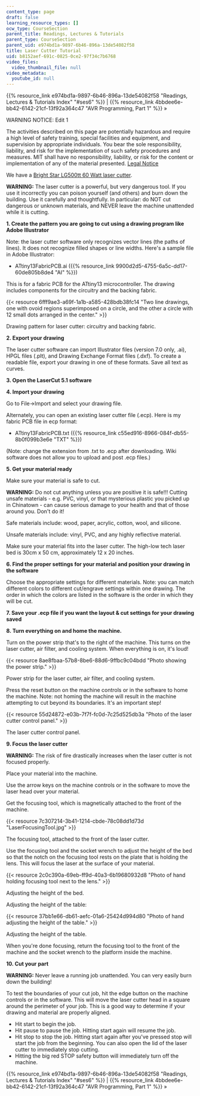 ```yaml
---
content_type: page
draft: false
learning_resource_types: []
ocw_type: CourseSection
parent_title: Readings, Lectures & Tutorials
parent_type: CourseSection
parent_uid: e974bd1a-9897-6b46-896a-13de54082f58
title: Laser Cutter Tutorial
uid: b8152aef-691c-0825-0ce2-97f34c7b6768
video_files:
  video_thumbnail_file: null
video_metadata:
  youtube_id: null
---
```

{{% resource_link e974bd1a-9897-6b46-896a-13de54082f58 "Readings, Lectures & Tutorials Index" "#ses6" %}} | {{% resource_link 4bbdee6e-bb42-6142-21cf-13f92a364c47 "AVR Programming, Part 1" %}} »

WARNING NOTICE: Edit 1

The activities described on this page are potentially hazardous and require a high level of safety training, special facilities and equipment, and supervision by appropriate individuals. You bear the sole responsibility, liability, and risk for the implementation of such safety procedures and measures. MIT shall have no responsibility, liability, or risk for the content or implementation of any of the material presented. [Legal Notice](/terms/)

We have a [Bright Star LG500tt 60 Watt laser cutter](http://www.brightstarlasers.com/LG500.htm).

**WARNING:** The laser cutter is a powerful, but very dangerous tool. If you use it incorrectly you can poison yourself (and others) and burn down the building. Use it carefully and thoughtfully. In particular: do NOT cut dangerous or unknown materials, and NEVER leave the machine unattended while it is cutting.

**1\. Create the pattern you are going to cut using a drawing program like Adobe Illustrator**

Note: the laser cutter software only recognizes vector lines (the paths of lines). It does not recognize filled shapes or line widths. Here's a sample file in Adobe Illustrator:

- ATtiny13FabricPCB.ai ({{% resource_link 9900d2d5-4755-6a5c-dd17-60de805b8de4 "AI" %}})

This is for a fabric PCB for the ATtiny13 microcontroller. The drawing includes components for the circuitry and the backing fabric.

{{\< resource 6fff9ae3-a69f-1a1b-a585-428bdb38fc14 "Two line drawings, one with ovoid regions superimposed on a circle, and the other a circle with 12 small dots arranged in the center." >}}

Drawing pattern for laser cutter: circuitry and backing fabric.

**2\. Export your drawing**

The laser cutter software can import Illustrator files (version 7.0 only, .ai), HPGL files (.plt), and Drawing Exchange Format files (.dxf). To create a readable file, export your drawing in one of these formats. Save all text as curves.

**3\. Open the LaserCut 5.1 software**

**4\. Import your drawing**

Go to File→Import and select your drawing file.

Alternately, you can open an existing laser cutter file (.ecp). Here is my fabric PCB file in ecp format:

- ATtiny13FabricPCB.txt ({{% resource_link c55ed916-8966-084f-db55-8b0f099b3e6e "TXT" %}})

(Note: change the extension from .txt to .ecp after downloading. Wiki software does not allow you to upload and post .ecp files.)

**5\. Get your material ready**

Make sure your material is safe to cut.

**WARNING:** Do not cut anything unless you are positive it is safe!!! Cutting unsafe materials - e.g. PVC, vinyl, or that mysterious plastic you picked up in Chinatown - can cause serious damage to your health and that of those around you. Don't do it! 

Safe materials include: wood, paper, acrylic, cotton, wool, and silicone.

Unsafe materials include: vinyl, PVC, and any highly reflective material.

Make sure your material fits into the laser cutter. The high-low tech laser bed is 30cm x 50 cm, approximately 12 x 20 inches.

**6\. Find the proper settings for your material and position your drawing in the software**

Choose the appropriate settings for different materials. Note: you can match different colors to different cut/engrave settings within one drawing. The order in which the colors are listed in the software is the order in which they will be cut.

**7\. Save your .ecp file if you want the layout & cut settings for your drawing saved**

**8\. Turn everything on and home the machine.**

Turn on the power strip that's to the right of the machine. This turns on the laser cutter, air filter, and cooling system. When everything is on, it's loud!

{{\< resource 8ae8fbaa-57b8-8be6-88d6-9ffbc9c04bdd "Photo showing the power strip." >}}

Power strip for the laser cutter, air filter, and cooling system.

Press the reset button on the machine controls or in the software to home the machine. Note: not homing the machine will result in the machine attempting to cut beyond its boundaries. It's an important step!

{{\< resource 55d24872-e03b-7f7f-fc0d-7c25d525db3a "Photo of the laser cutter control panel." >}}

The laser cutter control panel.

**9\. Focus the laser cutter**

**WARNING:** The risk of fire drastically increases when the laser cutter is not focused properly.

Place your material into the machine.

Use the arrow keys on the machine controls or in the software to move the laser head over your material.

Get the focusing tool, which is magnetically attached to the front of the machine.

{{\< resource 7c307214-3b41-1214-cbde-78c08dd1d73d "LaserFocusingTool.jpg" >}}

The focusing tool, attached to the front of the laser cutter.

Use the focusing tool and the socket wrench to adjust the height of the bed so that the notch on the focusing tool rests on the plate that is holding the lens. This will focus the laser at the surface of your material.

{{\< resource 2c0c390a-69eb-ff9d-40a3-6b19680932d8 "Photo of hand holding focusing tool next to the lens." >}}

Adjusting the height of the bed.

Adjusting the height of the table:

{{\< resource 37bb1e66-db61-aefc-01a6-25424d994d80 "Photo of hand adjusting the height of the table." >}}

Adjusting the height of the table.

When you're done focusing, return the focusing tool to the front of the machine and the socket wrench to the platform inside the machine.

**10\. Cut your part**

**WARNING:** Never leave a running job unattended. You can very easily burn down the building!

To test the boundaries of your cut job, hit the edge button on the machine controls or in the software. This will move the laser cutter head in a square around the perimeter of your job. This is a good way to determine if your drawing and material are properly aligned.

- Hit start to begin the job.
- Hit pause to pause the job. Hitting start again will resume the job.
- Hit stop to stop the job. Hitting start again after you've pressed stop will start the job from the beginning. You can also open the lid of the laser cutter to immediately stop cutting.
- Hitting the big red STOP safety button will immediately turn off the machine.

{{% resource_link e974bd1a-9897-6b46-896a-13de54082f58 "Readings, Lectures & Tutorials Index" "#ses6" %}} | {{% resource_link 4bbdee6e-bb42-6142-21cf-13f92a364c47 "AVR Programming, Part 1" %}} »